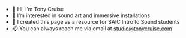 - 👋 Hi, I’m Tony Cruise
- 👀 I’m interested in sound art and immersive installations
- 🌱 I created this page as a resource for SAIC Intro to Sound students 
- 📫 You can always reach me via email at studio@tonycruise.com

<!---
thebubblegunmethod/thebubblegunmethod is a ✨ special ✨ repository because its `README.md` (this file) appears on your GitHub profile.
You can click the Preview link to take a look at your changes.
--->
